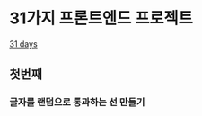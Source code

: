 # 31가지 프론트엔드 프로젝트

[31 days](https://focused-leakey-b37c66.netlify.app/)

## 첫번째

### 글자를 랜덤으로 통과하는 선 만들기
